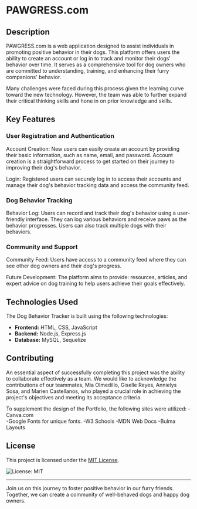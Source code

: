 # PAWGRESS.com

## Description

PAWGRESS.com is a web application designed to assist individuals in promoting positive behavior in their dogs. This platform offers users the ability to create an account or log in to track and monitor their dogs' behavior over time. It serves as a comprehensive tool for dog owners who are committed to understanding, training, and enhancing their furry companions' behavior.

Many challenges were faced during this process given the learning curve toward the new technology. However, the team was able to further expand their critical thinking skills and hone in on prior knowledge and skills. 

## Key Features

### User Registration and Authentication

Account Creation:
New users can easily create an account by providing their basic information, such as name, email, and password. Account creation is a straightforward process to get started on their journey to improving their dog's behavior.

Login: 
Registered users can securely log in to access their accounts and manage their dog's behavior tracking data and access the community feed.

### Dog Behavior Tracking

Behavior Log:
Users can record and track their dog's behavior using a user-friendly interface. They can log various behaviors and receive paws as the behavior progresses. Users can also track multiple dogs with their behaviors. 


### Community and Support

Community Feed:
Users have access to a community feed where they can see other dog owners and their dog's progress. 

Future Development:
The platform aims to provide: resources, articles, and expert advice on dog training to help users achieve their goals effectively.


<!-- ## Usage
This site may now be accessed with all its updated features by visiting the hyperlink below: 

https://

The page will welcome you with the following image:
<img src="./images/" alt="README screenshot"> -->
## Technologies Used

The Dog Behavior Tracker is built using the following technologies:

- **Frontend:** HTML, CSS, JavaScript
- **Backend:** Node.js, Express.js
- **Database:** MySQL, Sequelize


## Contributing
An essential aspect of successfully completing this project was the ability to collaborate effectively as a team. We would like to acknowledge the contributions of our teammates, Mia Olmedillo, Giselle Reyes, Annielys Sosa, and Marien Castellanos, who played a crucial role in achieving the project's objectives and meeting its acceptance criteria.
 
To supplement the design of the Portfolio, the following sites were utilized:
-Canva.com  
-Google Fonts for unique fonts.
-W3 Schools 
-MDN Web Docs 
-Bulma Layouts


## License

This project is licensed under the [MIT License](LICENSE).

![License: MIT](https://img.shields.io/badge/License-MIT-yellow.svg)

---

Join us on this journey to foster positive behavior in our furry friends. Together, we can create a community of well-behaved dogs and happy dog owners.